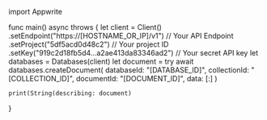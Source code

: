 import Appwrite

func main() async throws {
    let client = Client()
      .setEndpoint("https://[HOSTNAME_OR_IP]/v1") // Your API Endpoint
      .setProject("5df5acd0d48c2") // Your project ID
      .setKey("919c2d18fb5d4...a2ae413da83346ad2") // Your secret API key
    let databases = Databases(client)
    let document = try await databases.createDocument(
        databaseId: "[DATABASE_ID]",
        collectionId: "[COLLECTION_ID]",
        documentId: "[DOCUMENT_ID]",
        data: [:]
    )

    print(String(describing: document)
}
